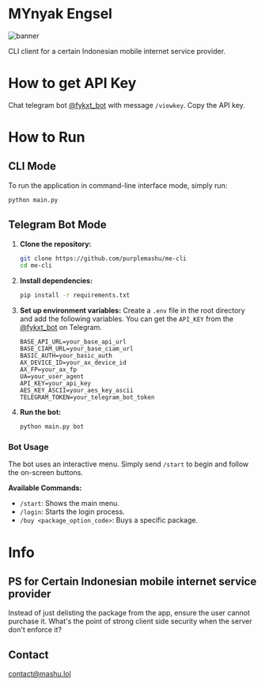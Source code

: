 # MYnyak Engsel

![banner](bnr.png)

CLI client for a certain Indonesian mobile internet service provider.

# How to get API Key
Chat telegram bot [@fykxt_bot](https://t.me/fykxt_bot) with message `/viewkey`. Copy the API key.

# How to Run

## CLI Mode
To run the application in command-line interface mode, simply run:
```bash
python main.py
```

## Telegram Bot Mode
1. **Clone the repository:**
   ```bash
   git clone https://github.com/purplemashu/me-cli
   cd me-cli
   ```

2. **Install dependencies:**
   ```bash
   pip install -r requirements.txt
   ```

3. **Set up environment variables:**
   Create a `.env` file in the root directory and add the following variables. You can get the `API_KEY` from the [@fykxt_bot](https://t.me/fykxt_bot) on Telegram.
   ```
   BASE_API_URL=your_base_api_url
   BASE_CIAM_URL=your_base_ciam_url
   BASIC_AUTH=your_basic_auth
   AX_DEVICE_ID=your_ax_device_id
   AX_FP=your_ax_fp
   UA=your_user_agent
   API_KEY=your_api_key
   AES_KEY_ASCII=your_aes_key_ascii
   TELEGRAM_TOKEN=your_telegram_bot_token
   ```

4. **Run the bot:**
   ```bash
   python main.py bot
   ```

### Bot Usage
The bot uses an interactive menu. Simply send `/start` to begin and follow the on-screen buttons.

**Available Commands:**
- `/start`: Shows the main menu.
- `/login`: Starts the login process.
- `/buy <package_option_code>`: Buys a specific package.

# Info

## PS for Certain Indonesian mobile internet service provider

Instead of just delisting the package from the app, ensure the user cannot purchase it.
What's the point of strong client side security when the server don't enforce it?

## Contact

contact@mashu.lol
